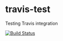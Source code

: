 # travis-test
Testing Travis integration

[![Build Status](https://travis-ci.org/develoser/travis-test.svg?branch=master)](https://travis-ci.org/develoser/travis-test)